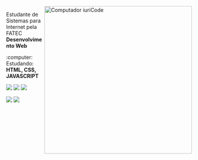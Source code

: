 <img src="https://raw.githubusercontent.com/MicaelliMedeiros/micaellimedeiros/master/image/computer-illustration.png" min-width="400px" max-width="400px" width="400px" align="right" alt="Computador iuriCode">

<p align="left"> 
  Estudante de Sistemas para Internet pela FATEC<br>
   <strong>Desenvolvimento Web</strong>
</p>

<p align="left">
  :computer: Estudando: <strong> HTML, CSS, JAVASCRIPT</strong>
</p>


<p align="left">

  <a href="#" alt="Linkedin">
  <img src="https://img.shields.io/badge/-Linkedin-0e76a8?style=flat-square&logo=Linkedin&logoColor=white&link=https://www.linkedin.com/in/leonardo-paes-668a55207" /></a>

  <a href="#" alt="Facebook">
  <img src="https://img.shields.io/badge/-Facebook-3b5998?style=flat-square&labelColor=3b5998&logo=facebook&logoColor=white&link=https://www.facebook.com/djleonardo.paes.3"/></a>

  <a href="#" alt="Instagram">
  <img src="https://img.shields.io/badge/-Instagram-DF0174?style=flat-square&labelColor=DF0174&logo=instagram&logoColor=white&link=https://www.instagram.com/leonardopaeslp"/></a>
</p>  

<img src="https://github-readme-stats.vercel.app/api?username=LeonardoOPaes&show_icons=true&theme=tokyonight"/>

<img src="https://github-readme-stats-eight-theta.vercel.app/api/top-langs/?username=LeonardoOPaes&layout=compact&langs_count=8&theme=tokyonight&include_all_commits=true&count_private=true"/>

  
